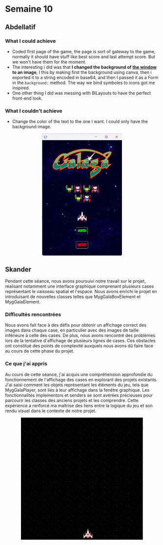 # Semaine 10

## Abdellatif

### What I could achieve

- Coded first page of the game, the page is sort of gateway to the game, normally it should have stuff like best score and last attempt score. But we won't have them for the moment.
- The interesting i did was that **I changed the background of [the window](#img) to an image**, I this by making first the background using canva, then i exported it to a string encoded in base64, and then I passed it as a Form in the `background:` method. The way we bind symboles to icons got me inspired.
- One other thing I did was messing with BlLayouts to have the perfect front-end look.

### What I couldn't achieve

- Change the color of the text to the one I want. I could only have the background image.

<center>
    <a name="img">
        <img src="images/latif_screenshot.png" alt="screenshot of the first window of the game" width="auto" height="400" >
    </a>
</center>


## Skander


Pendant cette séance, nous avons poursuivi notre travail sur le projet, réalisant notamment une interface graphique comprenant plusieurs cases représentant le vaisseau spatial et l'espace.
Nous avons enrichi le projet en introduisant de nouvelles classes telles que MygGalaBoxElement et MygGalaElement.

### Difficultés rencontrées
Nous avons fait face à des défis pour obtenir un affichage correct des images dans chaque case, en particulier avec des images de taille inférieure à celle des cases. De plus, nous avons rencontré des problèmes lors de la tentative d'affichage de plusieurs lignes de cases. Ces obstacles ont constitué des points de complexité auxquels nous avons dû faire face au cours de cette phase du projet.

### Ce que j'ai appris
Au cours de cette séance, j'ai acquis une compréhension approfondie du fonctionnement de l'affichage des cases en explorant des projets existants. J'ai saisi comment les objets représentant les éléments du jeu, tels que MygGalaPlayer, sont liés à leur affichage dans la fenêtre graphique. Les fonctionnalités implementors et senders se sont avérées précieuses pour parcourir les classes des anciens projets et les comprendre. Cette expérience a renforcé ma maîtrise des liens entre la logique du jeu et son rendu visuel dans le contexte de notre projet.
 

<center>
    <a name="img">
        <img src="images/apercu_projet.png" alt="screenshot of the board" width="auto" height="400" >
    </a>
</center>